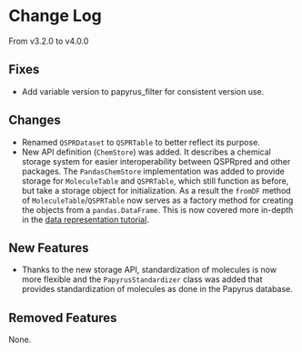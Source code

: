 # Change Log

From v3.2.0 to v4.0.0

## Fixes

- Add variable version to papyrus_filter for consistent version use.

## Changes

- Renamed `QSPRDataset` to `QSPRTable` to better reflect its purpose.
- New API definition (`ChemStore`) was added. It describes a chemical storage system for
  easier interoperability between QSPRpred and other packages.
  The `PandasChemStore` implementation was added to provide storage
  for `MoleculeTable` and `QSPRTable`, which still function as before, but take a
  storage object for initialization. As a result the `fromDF` method
  of `MoleculeTable`/`QSPRTable` now serves as a factory method for creating the
  objects from a `pandas.DataFrame`. This is now covered more in-depth in
  the [data representation tutorial](./tutorials/basics/data/data_representation.ipynb).

## New Features

- Thanks to the new storage API, standardization of molecules is now more flexible and
  the `PapyrusStandardizer` class was added that provides standardization of molecules
  as done in the Papyrus database.

## Removed Features

None.


